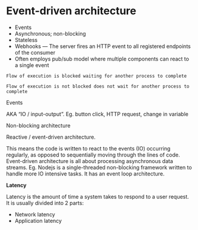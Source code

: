# Event-driven architecture

* Events
* Asynchronous; non-blocking
* Stateless
* Webhooks — The server fires an HTTP event to all registered endpoints of the consumer
* Often employs pub/sub model where multiple components can react to a single event

~~~admonish note title="Blocking"
Flow of execution is blocked waiting for another process to complete
~~~

~~~admonish note title="Non-blocking"
Flow of execution is not blocked does not wait for another process to complete
~~~

Events

AKA “IO / input-output”. Eg. button click, HTTP request, change in variable

Non-blocking architecture

Reactive / event-driven architecture.

This means the code is written to react to the events (IO) occurring regularly, as opposed to sequentially moving through the lines of code. Event-driven architecture is all about processing asynchronous data streams. Eg. Nodejs is a single-threaded non-blocking framework written to handle more IO intensive tasks. It has an event loop architecture.

**Latency**

Latency is the amount of time a system takes to respond to a user request. It is usually divided into 2 parts:

- Network latency
- Application latency
